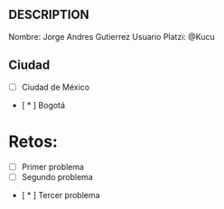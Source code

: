 ## DESCRIPTION

Nombre: Jorge Andres Gutierrez
Usuario Platzi: @Kucu

## Ciudad
- [ ] Ciudad de México
- [ * ] Bogotá

# Retos:
  - [ ] Primer problema
  - [ ] Segundo problema
  - [ * ] Tercer problema
